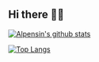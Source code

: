 ## Hi there 🥷🏻

[![Alpensin's github stats](https://github-readme-stats.vercel.app/api?username=Alpensin&count_private=true&show_icons=true)](https://github.com/Alpensin)

[![Top Langs](https://github-readme-stats.vercel.app/api/top-langs/?username=Alpensin)](https://github.com/Alpensin)

<!--
**Alpensin/Alpensin** is a ✨ _special_ ✨ repository because its `README.md` (this file) appears on your GitHub profile.

Here are some ideas to get you started:

- 🔭 I’m currently working on ...
- 🌱 I’m currently learning ...
- 👯 I’m looking to collaborate on ...
- 🤔 I’m looking for help with ...
- 💬 Ask me about ...
- 📫 How to reach me: ...
- 😄 Pronouns: ...
- ⚡ Fun fact: ...
-->

